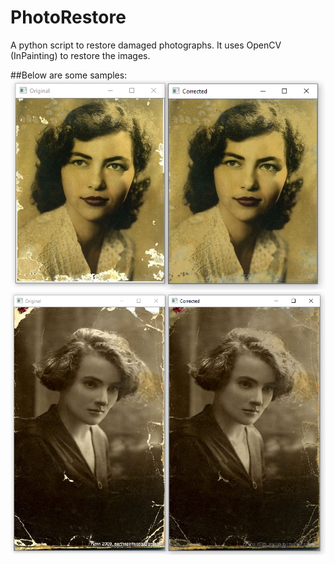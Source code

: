 # PhotoRestore
A python script to restore damaged photographs. It uses OpenCV (InPainting) to restore the images.

##Below are some samples:
![alt text](https://github.com/TarunPathak/PhotoRestore/blob/master/output/Correction%201.PNG)
![alt text](https://github.com/TarunPathak/PhotoRestore/blob/master/output/Correction%202.PNG)



